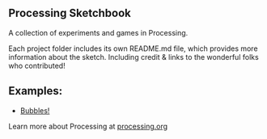 ## Processing Sketchbook

A collection of experiments and games in Processing.

Each project folder includes its own README.md file, which provides more information about the sketch. Including credit & links to the wonderful folks who contributed!

## Examples:
 - [Bubbles!](/bubbles/)

Learn more about Processing at [processing.org](https://processing.org/)